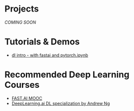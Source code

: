 # Projects
*COMING SOON*

# Tutorials & Demos
* [dl intro - with fastai and pytorch.ipynb](https://github.com/g13e/g13e.github.io/blob/master/nbs/dl_intro_with_fastai_and_pytorch.ipynb)

# Recommended Deep Learning Courses
* [FAST.AI MOOC](https://course.fast.ai/)
* [DeepLearning.ai DL specialization by Andrew Ng](https://www.deeplearning.ai/deep-learning-specialization/)
